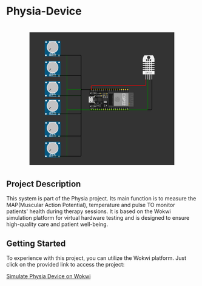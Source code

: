 # Physia-Device

<h1 align="center"> <img src="https://raw.githubusercontent.com/upc-pre-202302-IoTheraphy-SI572-SW71/ReportAssets/main/imagen_2023-11-21_114223287.png" alt="Theraphy Device" height="350"> </h1>

## Project Description

This system is part of the Physia project. Its main function is to measure the MAP(Muscular Action Potential), temperature and pulse TO monitor patients' health during therapy sessions. It is based on the Wokwi simulation platform for virtual hardware testing and is designed to ensure high-quality care and patient well-being.

## Getting Started

To experience with this project, you can utilize the Wokwi platform. Just click on the provided link to access the project:

[Simulate Physia Device on Wokwi](https://wokwi.com/projects/403720240465233921)
